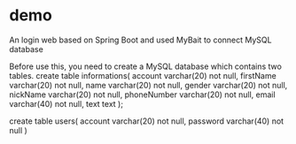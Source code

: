 # demo
 An login web based on Spring Boot and used MyBait to connect MySQL database

Before use this, you need to create a MySQL database which contains two tables.
create table informations(
    account varchar(20) not null,
    firstName varchar(20) not null,
    name varchar(20) not null,
    gender varchar(20) not null,
    nickName varchar(20) not null,
    phoneNumber varchar(20) not null,
    email varchar(40) not null,
    text text
);

create table users(
   account varchar(20) not null,
   password varchar(40) not null
)


